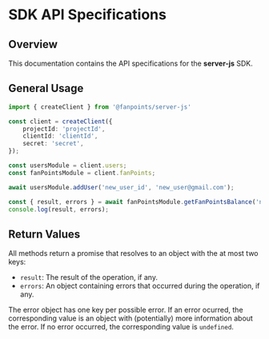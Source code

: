 # SDK API Specifications

## Overview

This documentation contains the API specifications for the **server-js** SDK.

## General Usage

```typescript
import { createClient } from '@fanpoints/server-js'

const client = createClient({
    projectId: 'projectId',
    clientId: 'clientId',
    secret: 'secret',
});

const usersModule = client.users;
const fanPointsModule = client.fanPoints;

await usersModule.addUser('new_user_id', 'new_user@gmail.com');

const { result, errors } = await fanPointsModule.getFanPointsBalance('new_user_id');
console.log(result, errors);
``````

## Return Values

All methods return a promise that resolves to an object with the at most two keys:

- `result`: The result of the operation, if any.
- `errors`: An object containing errors that occurred during the operation, if any.

The error object has one key per possible error. If an error ocurred, the corresponding value is an object with (potentially) more information about the error. If no error occurred, the corresponding value is `undefined`.
